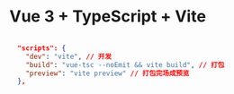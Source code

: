 # Vue 3 + TypeScript + Vite

```json

  "scripts": {
    "dev": "vite", // 开发
    "build": "vue-tsc --noEmit && vite build", // 打包
    "preview": "vite preview" // 打包完场成预览
  },
```
